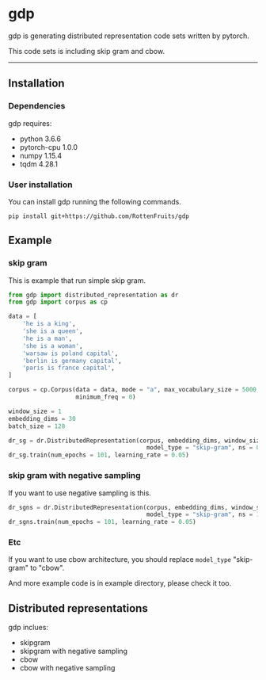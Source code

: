 # gdp

gdp is generating distributed representation code sets written by pytorch. 

This code sets is including skip gram and cbow.

---
## Installation
### Dependencies

gdp requires:
- python 3.6.6
- pytorch-cpu 1.0.0
- numpy 1.15.4
- tqdm 4.28.1

### User installation

You can install gdp running the following commands.

```
pip install git+https://github.com/RottenFruits/gdp
```

## Example
### skip gram

This is example that run simple skip gram.


```python
from gdp import distributed_representation as dr
from gdp import corpus as cp

data = [
    'he is a king',
    'she is a queen',
    'he is a man',
    'she is a woman',
    'warsaw is poland capital',
    'berlin is germany capital',
    'paris is france capital',
]

corpus = cp.Corpus(data = data, mode = "a", max_vocabulary_size = 5000, max_line = 0, 
                   minimum_freq = 0)

window_size = 1
embedding_dims = 30
batch_size = 128

dr_sg = dr.DistributedRepresentation(corpus, embedding_dims, window_size, batch_size, 
                                       model_type = "skip-gram", ns = 0, trace = True)
dr_sg.train(num_epochs = 101, learning_rate = 0.05)
```

### skip gram with negative sampling
If you want to use negative sampling is this.

```python
dr_sgns = dr.DistributedRepresentation(corpus, embedding_dims, window_size, batch_size, 
                                       model_type = "skip-gram", ns = 1, negative_samples = 5, trace = True)
dr_sgns.train(num_epochs = 101, learning_rate = 0.05)
```

### Etc
If you want to use cbow architecture, you should replace `model_type` "skip-gram" to "cbow".

And more example code is in example directory, please check it too.

## Distributed representations

gdp inclues:
- skipgram
- skipgram with negative sampling
- cbow
- cbow with negative sampling

